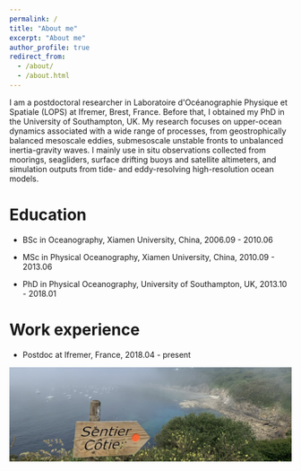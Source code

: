 ```yaml
---
permalink: /
title: "About me"
excerpt: "About me"
author_profile: true
redirect_from: 
  - /about/
  - /about.html
---
```


I am a postdoctoral researcher in Laboratoire d'Océanographie Physique et Spatiale (LOPS) at Ifremer, Brest, France. Before that, I obtained my PhD in the University of Southampton, UK. My research focuses on upper-ocean dynamics associated with a wide range of processes, from geostrophically balanced mesoscale eddies, submesoscale unstable fronts to unbalanced inertia-gravity waves. I mainly use in situ observations collected from moorings, seagliders, surface drifting buoys and satellite altimeters, and simulation outputs from tide- and eddy-resolving high-resolution ocean models. 


[//]: # (<img src="xyu.pdf" width="650"/>)

[//]: ![me](xyu.pdf)


Education
======
- BSc in Oceanography, Xiamen University, China, 2006.09 - 2010.06

- MSc in Physical Oceanography, Xiamen University, China, 2010.09 - 2013.06

- PhD in Physical Oceanography, University of Southampton, UK, 2013.10 - 2018.01


Work experience
======
- Postdoc at Ifremer, France, 2018.04 - present

![me](Brest.jpeg)



